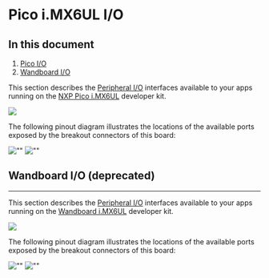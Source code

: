 # Pico i.MX6UL I/O

## In this document

1.  [Pico I/O](#pico-imx6-io)
2.  [Wandboard I/O](#wandboard-imx6-io)

</div>

</div>

This section describes the [Peripheral I/O](https://developer.android.google.cn/things/sdk/pio/index.html) interfaces available to your apps running on the [NXP Pico i.MX6UL](http://www.technexion.com/solutions/iot-development-platform/android-things/) developer kit.

![](https://developer.android.google.cn/things/images/nxp-pico7-board.png)

The following pinout diagram illustrates the locations of the available ports exposed by the breakout connectors of this board:

![""](https://developer.android.google.cn/things/images/pinout-legend.png) ![""](https://developer.android.google.cn/things/images/pinout-pico.png)

## Wandboard I/O (deprecated)

* * *

This section describes the [Peripheral I/O](https://developer.android.google.cn/things/sdk/pio/index.html) interfaces available to your apps running on the [Wandboard i.MX6UL](http://www.wandboard.org/details/pico-imx6ul) developer kit.

![](https://developer.android.google.cn/things/images/nxp-pico-board.png)

The following pinout diagram illustrates the locations of the available ports exposed by the breakout connectors of this board:

![""](https://developer.android.google.cn/things/images/pinout-legend.png) ![""](https://developer.android.google.cn/things/images/pinout-pico-r1.png)

